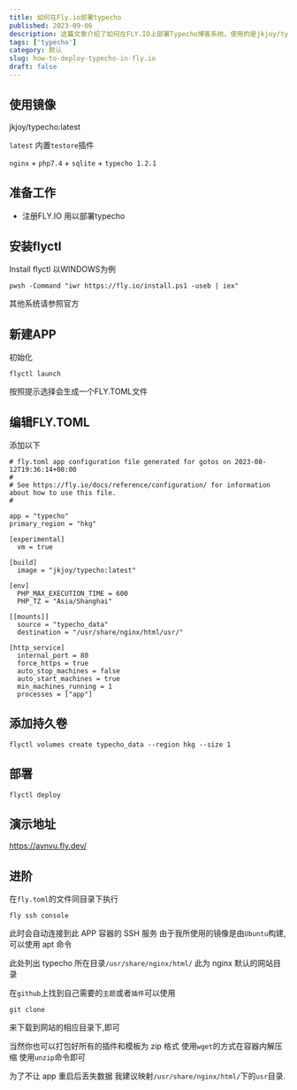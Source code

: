 ```yaml
---
title: 如何在Fly.io部署typecho
published: 2023-09-06
description: 这篇文章介绍了如何在FLY.IO上部署Typecho博客系统，使用的是jkjoy/typecho:latest镜像，该镜像包含nginx、php7.4、sqlite和Typecho 1.2.1。文章详细说明了注册FLY.IO、安装flyctl工具、新建APP、编辑FLY.TOML文件、添加持久卷以及部署过程。此外，还提供了进阶操作指南，包括如何通过SSH连接到容器、使用apt命令、下载主题和插件等。
tags: ['typecho']
category: 默认
slug: how-to-deploy-typecho-in-fly.io
draft: false
---
```

 
## 使用镜像

jkjoy/typecho:latest

`latest` 内置`testore`插件

`nginx` + `php7.4` + `sqlite` + `typecho 1.2.1`
## 准备工作

- 注册FLY.IO 
用以部署typecho

## 安装flyctl
Install flyctl 
以WINDOWS为例
```
pwsh -Command "iwr https://fly.io/install.ps1 -useb | iex"
```
其他系统请参照官方
## 新建APP
初始化
```
flyctl launch
```
按照提示选择会生成一个FLY.TOML文件

## 编辑FLY.TOML
添加以下
```
# fly.toml app configuration file generated for gotos on 2023-08-12T19:36:14+08:00
#
# See https://fly.io/docs/reference/configuration/ for information about how to use this file.
#

app = "typecho"
primary_region = "hkg"

[experimental]
  vm = true

[build]
  image = "jkjoy/typecho:latest"

[env]
  PHP_MAX_EXECUTION_TIME = 600
  PHP_TZ = "Asia/Shanghai"
  
[[mounts]]
  source = "typecho_data"
  destination = "/usr/share/nginx/html/usr/"

[http_service]
  internal_port = 80
  force_https = true
  auto_stop_machines = false
  auto_start_machines = true
  min_machines_running = 1
  processes = ["app"]
```
## 添加持久卷
```
flyctl volumes create typecho_data --region hkg --size 1
```
## 部署
```
flyctl deploy
```
## 演示地址

https://avnvu.fly.dev/

## 进阶
在`fly.toml`的文件同目录下执行

```
fly ssh console
```

此时会自动连接到此 APP 容器的 SSH 服务
由于我所使用的镜像是由`Ubuntu`构建,可以使用 apt 命令

此处列出 typecho 所在目录`/usr/share/nginx/html/`
此为 nginx 默认的网站目录

在`github`上找到自己需要的`主题`或者`插件`可以使用

```
git clone
```

来下载到网站的相应目录下,即可

当然你也可以打包好所有的插件和模板为 zip 格式
使用`wget`的方式在容器内解压缩
使用`unzip`命令即可

为了不让 app 重启后丢失数据 我建议映射`/usr/share/nginx/html/`下的`usr`目录.
